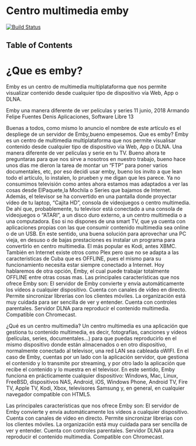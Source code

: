 # Centro multimedia emby

[![Build Status](https://neytor.com)](https://hub.docker.com/r/neytor/emby-neytor)

## Table of Contents

¿Que es emby?
=============
Emby es un centro de multimedia multiplataforma que nos permite visualizar contenido desde cualquier tipo de dispositivo vía Web, App o DLNA.

Emby una manera diferente de ver películas y series
11 junio, 2018 Armando Felipe Fuentes Denis Aplicaciones, Software Libre 13

Buenas a todos, como mismo lo anuncio el nombre de este artículo es el despliege de un servidor de Emby,bueno empesemos.
Que es emby?
Emby es un centro de multimedia multiplataforma que nos permite visualisar contenido desde cualquier tipo de dispositivo via Web, App o DLNA.
Una manera diferente de ver películas y serie en tu TV. Bueno ahora te preguntaras para que nos sirve a nosotros en nuestro trabajo, bueno hace unos dias me dieron la tarea de montar un “FTP” para poner varios documentales, etc, por eso decidi usar emby, bueno los invito a que lean todo el artículo, lo instalen, lo prueben y me digan que les parece.
Ya no consumimos televisión como antes ahora estamos mas adaptados a ver las cosas desde ElPaquete,la Mochila o Series que bajamos de Internet.  Además, el televisor se ha convertido en una pantalla donde proyectar vídeo de tu laptop, “Cajita HD”, consola de videojuegos o centro multimedia.
De ahí que, probablemente, tu televisor está conectado a una consola de videojuegos o “ATARI”, a un disco duro externo, a un centro multimedia o a una computadora. Eso si no dispones de una smart TV, que ya cuenta con aplicaciones propias con las que consumir contenido multimedia sea online o de un USB.
En este sentido, una buena solución para aprovechar una PC vieja, en desuso o de bajas prestaciones es instalar un programa para convertirlo en centro multimedia. El más popular es Kodi, antes XBMC. También en Internet existe otros como Plex pero que no se adapta a las caracteristicas de Cuba que es OFFLINE, pues el mismo para su funcionamiento necesita estar siempre conectado a Internet. Hoy hablaremos de otra opción, Emby, el cual puede trabajar totalmente OFFLINE entre otras cosas mas.
Las principales características que nos ofrece Emby son:
El servidor de Emby convierte y envía automáticamente los vídeos a cualquier dispositivo.
Cuenta con canales de vídeo en directo.
Permite sincronizar librerías con los clientes móviles.
La organización está muy cuidada para ser sencilla de ver y entender.
Cuenta con controles parentales.
Servidor DLNA para reproducir el contenido multimedia.
Compatible con Chromecast.

¿Qué es un centro multimedia?
Un centro multimedia es una aplicación que gestiona tu contenido multimedia, es decir, fotografías, canciones y vídeos (películas, series, documentales…) para que puedas reproducirlo en el mismo dispositivo donde están almacenados o en otro dispositivo, normalmente conectado al televisor, una red LAN sea cableada oWIFI.
En el caso de Emby, cuentas por un lado con la aplicación servidor, que gestiona el contenido y lo transmite por streaming, y por otro lado la aplicación que recibe el contenido y lo muestra en el televisor. En este sentido, Emby funciona en prácticamente cualquier dispositivo: Windows, Mac, Linux, FreeBSD, dispositivos NAS, Android, iOS, Windows Phone, Android TV, Fire TV, Apple TV, Kodi, Xbox, televisores Samsung y, en general, en cualquier navegador compatible con HTML5.


Las principales características que nos ofrece Emby son:
El servidor de Emby convierte y envía automáticamente los vídeos a cualquier dispositivo.
Cuenta con canales de vídeo en directo.
Permite sincronizar librerías con los clientes móviles.
La organización está muy cuidada para ser sencilla de ver y entender.
Cuenta con controles parentales.
Servidor DLNA para reproducir el contenido multimedia.
Compatible con Chromecast.


